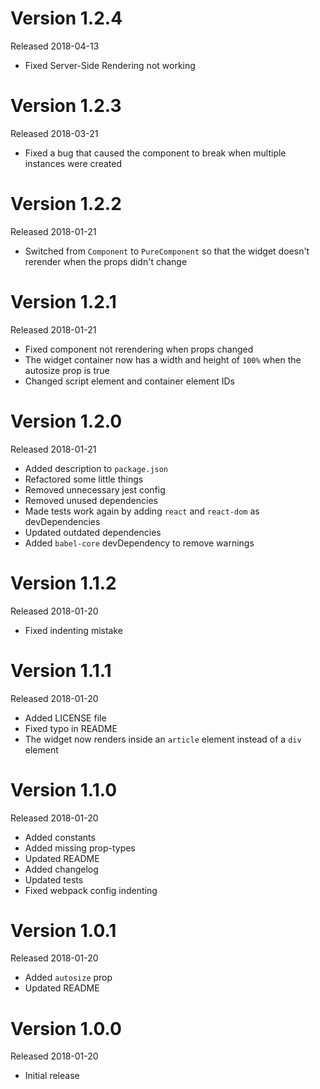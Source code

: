 # Version 1.2.4
Released 2018-04-13

- Fixed Server-Side Rendering not working

# Version 1.2.3
Released 2018-03-21

- Fixed a bug that caused the component to break when multiple instances were created

# Version 1.2.2
Released 2018-01-21

- Switched from `Component` to `PureComponent` so that the widget doesn't rerender when the props didn't change

# Version 1.2.1
Released 2018-01-21

- Fixed component not rerendering when props changed
- The widget container now has a width and height of `100%` when the autosize prop is true
- Changed script element and container element IDs

# Version 1.2.0
Released 2018-01-21

- Added description to `package.json`
- Refactored some little things
- Removed unnecessary jest config
- Removed unused dependencies
- Made tests work again by adding `react` and `react-dom` as devDependencies
- Updated outdated dependencies
- Added `babel-core` devDependency to remove warnings

# Version 1.1.2
Released 2018-01-20

- Fixed indenting mistake

# Version 1.1.1
Released 2018-01-20

- Added LICENSE file
- Fixed typo in README
- The widget now renders inside an `article` element instead of a `div` element

# Version 1.1.0
Released 2018-01-20

- Added constants
- Added missing prop-types
- Updated README
- Added changelog
- Updated tests
- Fixed webpack config indenting

# Version 1.0.1
Released 2018-01-20

- Added `autosize` prop
- Updated README

# Version 1.0.0
Released 2018-01-20

- Initial release
